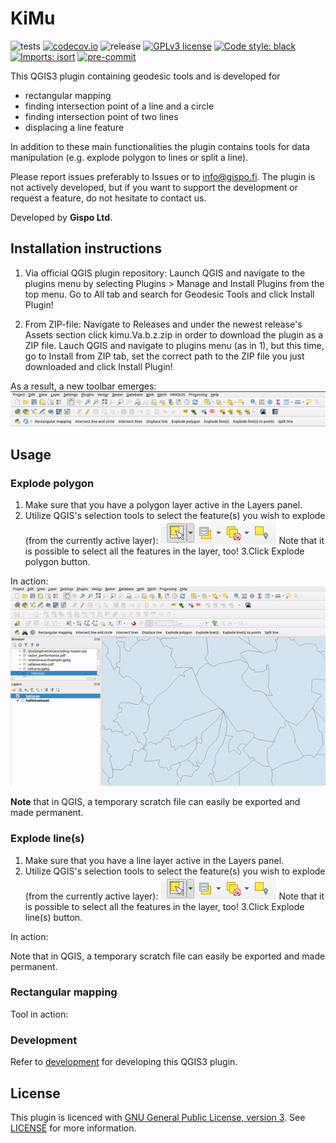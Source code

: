 # KiMu
![tests](https://github.com/GispoCoding/kimu/workflows/Tests/badge.svg)
[![codecov.io](https://codecov.io/github/GispoCoding/kimu/coverage.svg?branch=master)](https://codecov.io/github/GispoCoding/kimu?branch=master)
![release](https://github.com/GispoCoding/kimu/workflows/Release/badge.svg)
[![GPLv3 license](https://img.shields.io/badge/License-GPLv3-blue.svg)](http://perso.crans.org/besson/LICENSE.html)
[![Code style: black](https://img.shields.io/badge/code%20style-black-000000.svg)](https://github.com/psf/black)
[![Imports: isort](https://img.shields.io/badge/%20imports-isort-%231674b1?style=flat&labelColor=ef8336)](https://pycqa.github.io/isort/)
[![pre-commit](https://img.shields.io/badge/pre--commit-enabled-brightgreen?logo=pre-commit&logoColor=white)](https://github.com/pre-commit/pre-commit)

This QGIS3 plugin containing geodesic tools and is developed for
- rectangular mapping
- finding intersection point of a line and a circle
- finding intersection point of two lines
- displacing a line feature

In addition to these main functionalities the plugin contains tools for data manipulation (e.g. explode polygon to lines or split a line).

Please report issues preferably to Issues or to info@gispo.fi. The plugin is not actively developed, but if you want to support the development or request a feature, do not hesitate to contact us.

Developed by **Gispo Ltd**.

## Installation instructions

1. Via official QGIS plugin repository: Launch QGIS and navigate to the plugins menu by selecting Plugins > Manage and Install Plugins from the top menu.
Go to All tab and search for Geodesic Tools and click Install Plugin!

2. From ZIP-file: Navigate to Releases and under the newest release's Assets section click kimu.Va.b.z.zip in order to download the plugin as a ZIP file.
Lauch QGIS and navigate to plugins menu (as in 1), but this time, go to Install from ZIP tab, set the correct path to the ZIP file you just downloaded and click Install Plugin!

As a result, a new toolbar emerges:
![plugin toolbar](/images/plugin_toolbar.png "Plugin toolbar")

## Usage

### Explode polygon

1. Make sure that you have a polygon layer active in the Layers panel.
2. Utilize QGIS's selection tools to select the feature(s) you wish to explode (from the currently active layer):
![QGIS's selection toolbar](/images/qgis_selection_tools.png "QGIS's selection toolbar")
Note that it is possible to select all the features in the layer, too!
3.Click Explode polygon button.

In action:
![Explode polygon](/images/explode_polygon.gif "Explode polygon")

**Note** that in QGIS, a temporary scratch file can easily be exported and made permanent.

### Explode line(s)

1. Make sure that you have a line layer active in the Layers panel.
2. Utilize QGIS's selection tools to select the feature(s) you wish to explode (from the currently active layer):
![QGIS's selection toolbar](/images/qgis_selection_tools.png "QGIS's selection toolbar")
Note that it is possible to select all the features in the layer, too!
3.Click Explode line(s) button.

In action:


Note that in QGIS, a temporary scratch file can easily be exported and made permanent.

### Rectangular mapping

Tool in action:


### Development

Refer to [development](docs/development.md) for developing this QGIS3 plugin.

## License
This plugin is licenced with
[GNU General Public License, version 3](https://www.gnu.org/licenses/gpl-3.0.html).
See [LICENSE](LICENSE) for more information.
